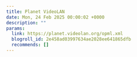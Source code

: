 ```yaml
---
title: Planet VideoLAN
date: Mon, 24 Feb 2025 00:00:02 +0000
description: ""
params:
  link: https://planet.videolan.org/opml.xml
  blogroll_id: 2e458ad03997634ae2028ee641865dfb
  recommends: []
---
```

